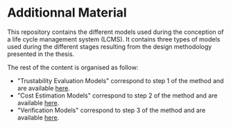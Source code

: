 # Additionnal Material

This repository contains the different models used during the conception of a life cycle management system (LCMS).
It contains three types of models used during the different stages resulting from the design methodology presented in the thesis.

The rest of the content is organised as follow:
* "Trustability Evaluation Models" correspond to step 1 of the method and are available [here](https://github.com/meremST/phd_additional_material/tree/main/Trustability%20Evaluation%20Models).
* "Cost Estimation Models" correspond to step 2 of the method and are available [here](https://github.com/meremST/phd_additional_material/tree/main/Cost%20Estimation%20Models).
* "Verification Models" correspond to step 3 of the method and are available [here](https://github.com/meremST/phd_additional_material/tree/main/Verification%20Models).
